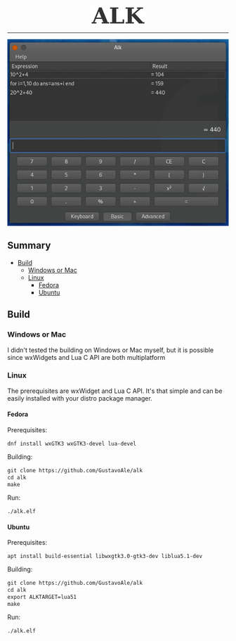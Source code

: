 
<div align="center">
<img src="assets/logotx128.png">
</div>

---

<div align="center">
<img src="assets/for-loop.gif">
</div>

## Summary <!-- omit in toc -->

- [Build](#build)
  - [Windows or Mac](#windows-or-mac)
  - [Linux](#linux)
    - [Fedora](#fedora)
    - [Ubuntu](#ubuntu)

## Build
### Windows or Mac
I didn't tested the building on Windows or Mac myself, but it is possible since wxWidgets and Lua C API are both multiplatform

### Linux
The prerequisites are wxWidget and Lua C API. It's that simple and 
can be easily installed with your distro package manager. 

#### Fedora

Prerequisites:
```
dnf install wxGTK3 wxGTK3-devel lua-devel
```

Building:
```
git clone https://github.com/GustavoAle/alk
cd alk
make
```
Run:
```
./alk.elf
```

#### Ubuntu
Prerequisites:
```
apt install build-essential libwxgtk3.0-gtk3-dev liblua5.1-dev
```

Building:
```
git clone https://github.com/GustavoAle/alk
cd alk
export ALKTARGET=lua51
make
```
Run:
```
./alk.elf
```

<!--

<div align="center">
<img src="assets/logo128.png">

1.0

Special thanks to Al-Khwarizmi, the ancient Greeks and all those who founded 
the pillars of mathematics.

</div>

-->

